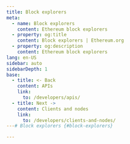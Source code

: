 ```yaml
---
title: Block explorers
meta:
  - name: Block explorers
    content: Ethereum block explorers
  - property: og:title
    content: Block explorers | Ethereum.org
  - property: og:description
    content: Ethereum block explorers
lang: en-US
sidebar: auto
sidebarDepth: 1
base:
  - title: <- Back
    content: APIs
    link:
      to: /developers/apis/
  - title: Next ->
    content: Clients and nodes
    link:
      to: /developers/clients-and-nodes/
---# Block explorers {#block-explorers}

---
```


<CardList :items="$page.frontmatter.base" />
